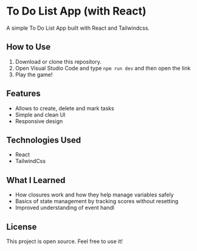 # To Do List App (with React)

A simple To Do List App built with React and Tailwindcss.

## How to Use
1. Download or clone this repository.  
2. Open Visual Studio Code and type `npm run dev` and then open the link
3. Play the game!

## Features
- Allows to create, delete and mark tasks  
- Simple and clean UI  
- Responsive design    

## Technologies Used
- React
- TailwindCss

## What I Learned
- How closures work and how they help manage variables safely  
- Basics of state management by tracking scores without resetting  
- Improved understanding of event handl
## License
This project is open source. Feel free to use it!
